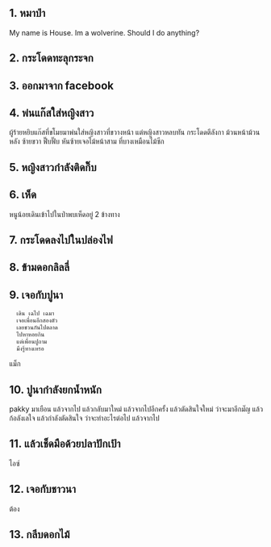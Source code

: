 ## 1. หมาป่า
My name is House. Im a wolverine. Should I do anything?
## 2. กระโดดทะลุกระจก

## 3. ออกมาจาก facebook

## 4. พ่นแก๊สใส่หญิงสาว
ผู้ร้ายหยิบแก๊สที่ขโมยมาพ่นใส่หญิงสาวที่ขวางหน้า
แต่หญิงสาวหลบทัน กระโดดตีลังกา
ม้วนหน้าม้วนหลัง ซ้ายขวา ฟึ๊บฟั๊บ
หันซ้ายเจอไม้หน้าสาม ที่บางเหมือนไม้ซีก
## 5. หญิงสาวกำลังติดกิ๊บ

## 6. เห็ด
หนูน้อยเดินเข้าไปในป่าพบเห็ดอยู่ 2 ข้างทาง

## 7. กระโดดลงไปในปล่องไฟ

## 8. ข้ามดอกลิลลี่

## 9. เจอกับปูนา
      เดิน เฉไป เฉมา
      เจอเพื่อนอีกสองตัว
      เลยชวนกันไปตลาด
      ไปหาหอยกิน
      แต่เพื่อนปูถาม
      มึงรู้ทางเหรอ
แม็ก

## 10. ปูนากำลังยกน้ำหนัก
pakky มาเยือน 
แล้วจากไป 
แล้วกลับมาใหม่
แล้วจากไปอีกครั้ง
แล้วตัดสินใจใหม่ ว่าจะมาอีกมํ๊ญ
แล้วก้อลังเลใจ
แล้วกำลังตัดสินใจ
ว่าจะทำอะไรต่อไป
แล้วจากไป


## 11. แล้วเช็ดมือด้วยปลาปักเป้า
ไอซ์
## 12. เจอกับชาวนา
ต้อง
## 13. กลีบดอกไม้
